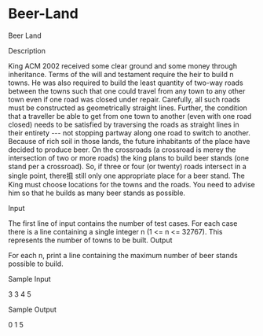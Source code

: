 # Beer-Land

Beer Land

Description

King ACM 2002 received some clear ground and some money through inheritance. Terms of the will and testament require the heir to build n towns. He was also required to build the least quantity of two-way roads between the towns such that one could travel from any town to any other town even if one road was closed under repair. Carefully, all such roads must be constructed as geometrically straight lines. Further, the condition that a traveller be able to get from one town to another (even with one road closed) needs to be satisfied by traversing the roads as straight lines in their entirety --- not stopping partway along one road to switch to another. 
Because of rich soil in those lands, the future inhabitants of the place have decided to produce beer. On the crossroads (a crossroad is merey the intersection of two or more roads) the king plans to build beer stands (one stand per a crossroad). So, if three or four (or twenty) roads intersect in a single point, there抯 still only one appropriate place for a beer stand. The King must choose locations for the towns and the roads. You need to advise him so that he builds as many beer stands as possible.

Input

The first line of input contains the number of test cases. For each case there is a line containing a single integer n (1 <= n <= 32767). This represents the number of towns to be built.
Output

For each n, print a line containing the maximum number of beer stands possible to build.

Sample Input

3
3
4
5

Sample Output

0
1
5
